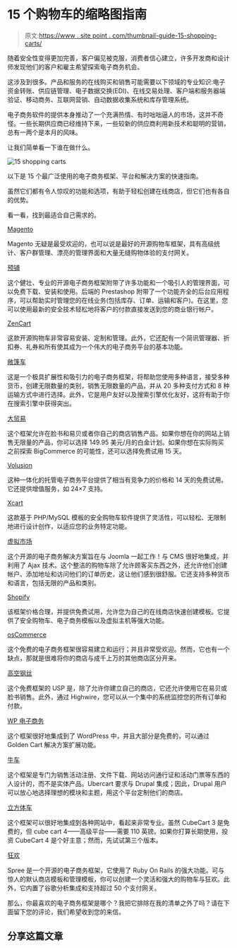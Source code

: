 # 15 个购物车的缩略图指南

> 原文:[https://www . site point . com/thumbnail-guide-15-shopping-carts/](https://www.sitepoint.com/thumbnail-guide-15-shopping-carts/)

随着安全性变得更加完善，客户偏见被克服，消费者信心建立，许多开发商和设计师发现他们的客户和雇主希望探索电子商务机会。

这涉及到很多。产品和服务的在线购买和销售可能需要以下领域的专业知识:电子资金转账、供应链管理、电子数据交换(EDI)、在线交易处理、客户端和服务器端验证、移动商务、互联网营销、自动数据收集系统和库存管理系统。

电子商务软件的提供本身推动了一个充满热情、有时咄咄逼人的市场，这并不奇怪。一些长期供应商已经维持下来，一些较新的供应商利用新技术和聪明的营销，总有一两个是本月的风味。

让我们简单看一下谁在做什么。

![15 shopping carts](../Images/4ba128a456c177155fa708172803262c.png)

以下是 15 个最广泛使用的电子商务框架、平台和解决方案的快速指南。

虽然它们都有令人惊叹的功能和选项，有助于轻松创建在线商店，但它们也有各自的优势。

看一看，找到最适合自己需求的。

[Magento](http://www.magentocommerce.com/)

Magento 无疑是最受欢迎的，也可以说是最好的开源购物车框架，具有高级统计、客户群管理、漂亮的管理界面和大量无缝购物体验的支付网关。

[预铺](http://www.prestashop.com/)

这个健壮、专业的开源电子商务框架附带了许多功能和一个吸引人的管理界面，可以免费下载、安装和使用。后端的 Prestashop 附带了一个功能齐全的后台应用程序，可以帮助实时管理您的在线业务(包括库存、订单、运输和客户)。在这里，您可以使用最新的安全技术轻松地将客户的付款直接发送到您的商业银行帐户。

[ZenCart](http://www.zen-cart.com/)

这款开源购物车非常容易安装、定制和管理。此外，它还配有一个简讯管理器、折扣券、礼券和所有使其成为一个伟大的电子商务平台的基本功能。

[敞篷车](http://www.opencart.com/)

这是一个极具扩展性和吸引力的电子商务框架，将帮助您使用多种语言，接受多种货币，创建无限数量的类别，销售无限数量的产品，并从 20 多种支付方式和 8 种运输方式中进行选择。此外，它是用户友好以及搜索引擎优化友好，这将有助于你在搜索引擎中获得突出。

[大贸易](http://www.bigcommerce.com/)

这个框架允许在脸书和易贝或者你自己的商店销售产品。如果你想在你的网站上销售无限量的产品，你可以选择 149.95 美元/月的白金计划。如果你想在实际购买之前探索 BigCommerce 的可能性，还可以选择免费试用 15 天。

[Volusion](http://www.volusion.com/)

这种一体化的托管电子商务平台提供了相当有竞争力的价格和 14 天的免费试用。它还提供增值服务，如 24×7 支持。

[Xcart](http://www.x-cart.com/)

这款基于 PHP/MySQL 模板的安全购物车软件提供了灵活性，可以轻松、无限制地进行设计创作，以适应您的业务特定功能。

[虚拟市场](http://virtuemart.net/)

这个开源的电子商务解决方案旨在与 Joomla 一起工作！与 CMS 很好地集成，并利用了 Ajax 技术。这个整洁的购物车除了允许顾客买东西之外，还允许他们创建帐户、添加地址和访问他们的订单历史，这让他们感到很舒服。它还支持多种货币和语言，包括无限的产品和类别。

[Shopify](http://www.shopify.com/)

该框架价格合理，并提供免费试用，允许您为自己的在线商店快速创建模板。它提供了安全购物车、电子商务模板以及虚拟主机等强大功能。

[osCommerce](http://www.oscommerce.com/)

这个免费的电子商务框架很容易建立和运行；并且非常受欢迎。然而，它也有一个缺点，那就是很难将你的商店与成千上万的其他商店区分开来。

[高空钢丝](http://www.highwire.com/)

这个免费框架的 USP 是，除了允许你建立自己的商店，它还允许使用它在易贝或脸书销售。此外，通过 Highwire，您可以从一个集中的系统监控您的所有订单和付款。

[WP 电子商务](http://getshopped.org/)

这个框架很好地集成到了 WordPress 中，并且大部分是免费的，可以通过 Golden Cart 解决方案扩展功能。

[牛车](http://www.ubercart.org/)

这个框架是专门为销售活动注册、文件下载、网站访问通行证和活动门票等东西的人设计的，而不是实体产品。Ubercart 要求与 Drupal 集成；因此，Drupal 用户可以放心地选择理想的模块和主题，用这个平台定制他们的商店。

[立方体车](http://www.cubecart.com/)

这个框架可以很好地集成到各种网站中，看起来非常专业。虽然 CubeCart 3 是免费的，但 cube cart 4——高级平台——需要 110 英镑。如果你打算长期使用，投资 CubeCart 4 是个好主意；然而，先试试第三个版本。

[狂欢](http://spreecommerce.com/)

Spree 是一个开源的电子商务框架，它使用了 Ruby On Rails 的强大功能。可与惊人的默认商店模板和管理模板，你可以创建一个灵活和强大的购物车与狂欢。此外，它内置了谷歌分析集成和支持超过 50 个支付网关。

那么，你最喜欢的电子商务框架是哪个？我把它排除在我的清单之外了吗？请在下面留下您的评论，我们希望收到您的来信。

## 分享这篇文章